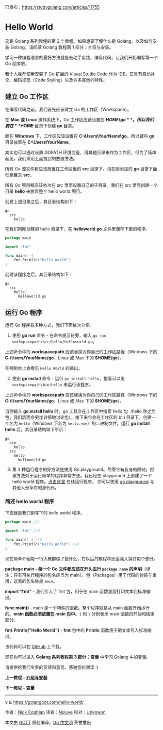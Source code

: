 已发布：https://studygolang.com/articles/11755

# Hello World

这是 Golang 系列教程的第 2 个教程。如果想要了解什么是 Golang，以及如何安装 Golang，请阅读 Golang 教程第 1 部分：介绍与安装。

学习一种编程语言的最好方法就是去动手实践，编写代码。让我们开始编写第一个 Go 程序吧。

我个人推荐使用安装了 [Go 扩展](https://marketplace.visualstudio.com/items?itemName=lukehoban.Go)的 [Visual Studio Code](https://code.visualstudio.com/) 作为 IDE。它具有自动补全、编码规范（Code Styling）以及许多其他的特性。

## 建立 Go 工作区
在编写代码之前，我们首先应该建立 Go 的工作区（Workspace）。

在 **Mac 或 Linux** 操作系统下，Go 工作区应该设置在 **$HOME/go**。所以我们要在 **$HOME** 目录下创建 **go** 目录。

而在 **Windows** 下，工作区应该设置在 **C:\Users\YourName\go**。所以请将 **go** 目录放置在 **C:\Users\YourName**。

其实也可以通过设置 GOPATH 环境变量，用其他目录来作为工作区。但为了简单起见，我们采用上面提到的放置方法。

所有 Go 源文件都应该放置在工作区里的 **src** 目录下。请在刚添加的 **go** 目录下面创建目录 **src**。

所有 Go 项目都应该依次在 src 里面设置自己的子目录。我们在 src 里面创建一个目录 **hello** 来放置整个 hello world 项目。

创建上述目录之后，其目录结构如下：
```
go
  src
    hello
```

在我们刚刚创建的 hello 目录下，在 **helloworld.go** 文件里保存下面的程序。

```go
package main

import "fmt"

func main() {
    fmt.Println("Hello World")
}
```
创建该程序之后，其目录结构如下：

```
go
  src
    hello
      helloworld.go
```
## 运行 Go 程序
运行 Go 程序有多种方式，我们下面依次介绍。

1. 使用 **go run** 命令 - 在命令提示符旁，输入 `go run workspacepath/src/hello/helloworld.go`。

上述命令中的 **workspacepath** 应该替换为你自己的工作区路径（Windows 下的 **C:/Users/YourName/go**，Linux 或 Mac 下的 **$HOME/go**）。

在控制台上会看见 `Hello World` 的输出。

2. 使用 **go install** 命令 - 运行 `go install hello`，接着可以用 `workspacepath/bin/hello` 来运行该程序。

上述命令中的 **workspacepath** 应该替换为你自己的工作区路径（Windows 下的 **C:/Users/YourName/go**，Linux 或 Mac 下的 **$HOME/go**）。

当你输入 **go install hello** 时，go 工具会在工作区中搜索 hello 包（hello 称之为包，我们后面会更加详细地讨论包）。接下来它会在工作区的 bin 目录下，创建一个名为 `hello`（Windows 下名为 `hello.exe`）的二进制文件。运行 **go install hello** 后，其目录结构如下所示：
```
go
  bin
    hello
  src
    hello
      helloworld.go
```
3. 第 3 种运行程序的好方法是使用 Go playground。尽管它有自身的限制，但该方法对于运行简单的程序非常方便。我已经在 playground 上创建了一个 hello world 程序。[点击这里](https://play.golang.org/p/VtXafkQHYe) 在线运行程序。
你可以使用 [go playground](https://play.golang.org) 与其他人分享你的源代码。

### 简述 hello world 程序

下面就是我们刚写下的 hello world 程序。

```go
package main //1

import "fmt" //2

func main() { //3
	fmt.Println("Hello World") //4
}
```
现在简单介绍每一行大概都做了些什么，在以后的教程中还会深入探讨每个部分。

**package main - 每一个 Go 文件都应该在开头进行 `package name` 的声明**（译注：只有可执行程序的包名应当为 main）。包（Packages）用于代码的封装与重用，这里的包名称是 `main`。

**import "fmt"** - 我们引入了 fmt 包，用于在 main 函数里面打印文本到标准输出。

**func main()** - main 是一个特殊的函数。整个程序就是从 main 函数开始运行的。**main 函数必须放置在 main 包中**。`{` 和 `}` 分别表示 main 函数的开始和结束部分。

**fmt.Println("Hello World")** - **fmt** 包中的 **Println** 函数用于把文本写入标准输出。

该代码可以在 [GitHub](https://github.com/golangbot/hello) 上下载。

现在你可以进入 **Golang 系列教程第 3 部分：变量** 中学习 Golang 中的变量。

请提供给我们宝贵的反馈和意见。感谢您的阅读 :)

**上一教程 - [介绍与安装](https://studygolang.com/articles/11706)**

**下一教程 - [变量](https://studygolang.com/articles/11756)**

---

via: https://golangbot.com/hello-world/

作者：[Nick Coghlan](https://golangbot.com/about/)
译者：[Noluye](https://github.com/Noluye)
校对：[Unknwon](https://github.com/Unknwon)

本文由 [GCTT](https://github.com/studygolang/GCTT) 原创编译，[Go 中文网](https://studygolang.com/) 荣誉推出

